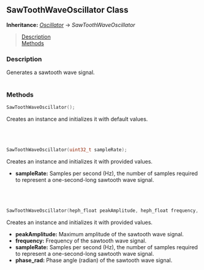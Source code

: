 ## SawToothWaveOscillator Class
**Inheritance:** *[Oscillator](/docs/HephAudio/Oscillators/Oscillator.md)* -> *SawToothWaveOscillator*

> [Description](#description)<br>
[Methods](#methods)

### Description
Generates a sawtooth wave signal.
<br><br>

### Methods
```c++
SawToothWaveOscillator();
```
Creates an instance and initializes it with default values.
<br><br><br><br>
```c++
SawToothWaveOscillator(uint32_t sampleRate);
```
Creates an instance and initializes it with provided values.
- **sampleRate:** Samples per second (Hz), the number of samples required to represent a one-second-long sawtooth wave signal.
<br><br><br><br>
```c++
SawToothWaveOscillator(heph_float peakAmplitude, heph_float frequency, uint32_t sampleRate, heph_float phase_rad);
```
Creates an instance and initializes it with provided values.
- **peakAmplitude:** Maximum amplitude of the sawtooth wave signal.
- **frequency:** Frequency of the sawtooth wave signal.
- **sampleRate:** Samples per second (Hz), the number of samples required to represent a one-second-long sawtooth wave signal.
- **phase_rad:** Phase angle (radian) of the sawtooth wave signal.
